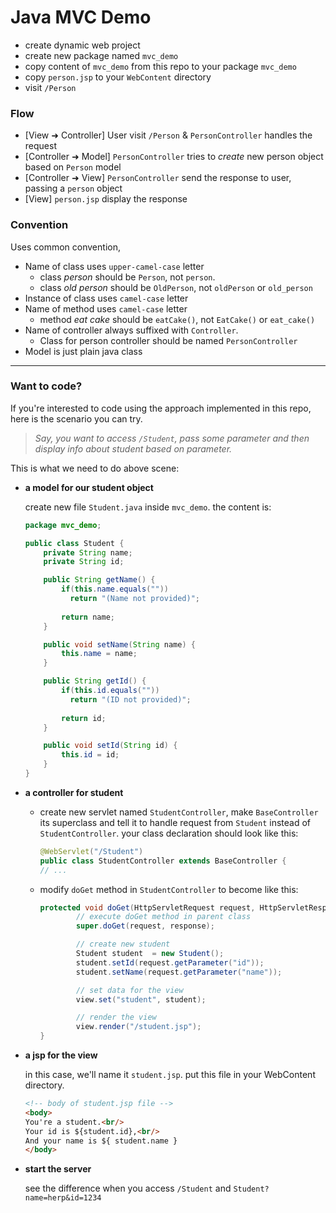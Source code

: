 # Java MVC Demo

- create dynamic web project
- create new package named `mvc_demo`
- copy content of `mvc_demo` from this repo to your package `mvc_demo`
- copy `person.jsp` to your `WebContent` directory
- visit `/Person`

### Flow
- [View ➜ Controller] User visit `/Person` & `PersonController` handles the request 
- [Controller ➜ Model] `PersonController` tries to *create* new person object based on `Person` model 
- [Controller ➜ View] `PersonController` send the response to user, passing a `person` object
- [View] `person.jsp` display the response

### Convention
Uses common convention,

- Name of class uses `upper-camel-case` letter
  - class *person* should be `Person`, not `person`.
  - class *old person* should be `OldPerson`, not `oldPerson` or `old_person`
- Instance of class uses `camel-case` letter
- Name of method uses `camel-case` letter
  - method *eat cake* should be `eatCake()`, not `EatCake()` or `eat_cake()`
- Name of controller always suffixed with `Controller`. 
  - Class for person controller should be named `PersonController`
- Model is just plain java class

----

### Want to code?

If you're interested to code using the approach implemented in this repo, here is the scenario you can try.

>*Say, you want to access `/Student`, pass some parameter and then display info about student based on parameter.*

This is what we need to do above scene:

- **a model for our student object**

  create new file `Student.java` inside `mvc_demo`. the content is:

	```java
	package mvc_demo;

	public class Student {
		private String name;
		private String id;

		public String getName() {
	        if(this.name.equals(""))
	          return "(Name not provided)";
	          
			return name;
		}

		public void setName(String name) {
			this.name = name;
		}

		public String getId() {
	        if(this.id.equals(""))
	          return "(ID not provided)";
	          
			return id;
		}

		public void setId(String id) {
			this.id = id;
		}
	}
	```

- **a controller for student**
  - create new servlet named `StudentController`, make `BaseController` its superclass and tell it to handle request from `Student` instead of `StudentController`. your class declaration should look like this:
  	
  	```java
  	@WebServlet("/Student")
  	public class StudentController extends BaseController {
  	// ...
  	```
  - modify `doGet` method in `StudentController` to become like this:
	```java
	protected void doGet(HttpServletRequest request, HttpServletResponse response) throws ServletException, IOException {
      		// execute doGet method in parent class
      		super.doGet(request, response);
	
	      	// create new student
      		Student student  = new Student();
      		student.setId(request.getParameter("id"));
      		student.setName(request.getParameter("name"));
	
      		// set data for the view
      		view.set("student", student);
	
	      	// render the view
      		view.render("/student.jsp");
	}
	```

- **a jsp for the view**
  
  in this case, we'll name it `student.jsp`. put this file in your WebContent directory.

  ```html
  <!-- body of student.jsp file -->
  <body>
  You're a student.<br/>
  Your id is ${student.id},<br/>
  And your name is ${ student.name }
  </body>
  ```

- **start the server**

	see the difference when you access `/Student` and `Student?name=herp&id=1234`
